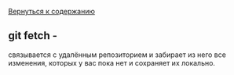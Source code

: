 [Вернуться к содержанию](./../readme.md)
## **git fetch -**
связывается с удалённым репозиторием и забирает из него все изменения, которых у вас пока нет и сохраняет их локально.